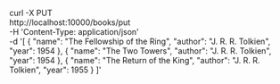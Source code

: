 curl -X PUT \
http://localhost:10000/books/put \
-H 'Content-Type: application/json' \
-d '[
{
"name": "The Fellowship of the Ring",
"author": "J. R. R. Tolkien",
"year": 1954
},
{
"name": "The Two Towers",
"author": "J. R. R. Tolkien",
"year": 1954
},
{
"name": "The Return of the King",
"author": "J. R. R. Tolkien",
"year": 1955
}
]'
